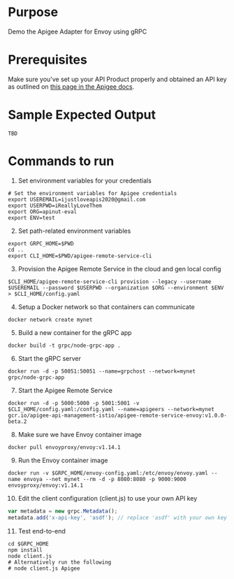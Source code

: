 # Purpose 

Demo the Apigee Adapter for Envoy using gRPC

# Prerequisites

Make sure you've set up your API Product properly and obtained an API key as outlined on [this page in the Apigee docs](https://docs.apigee.com/api-platform/envoy-adapter/v1.0-beta.4/operation#how-to-obtain-an-api-key).


# Sample Expected Output
```
TBD
```
# Commands to run

1. Set environment variables for your credentials

```console
# Set the environment variables for Apigee credentials
export USEREMAIL=ijustloveapis2020@gmail.com
export USERPWD=iReallyLoveThem
export ORG=apinut-eval
export ENV=test
```

2. Set path-related environment variables 

```console
export GRPC_HOME=$PWD
cd ..
export CLI_HOME=$PWD/apigee-remote-service-cli
```

3. Provision the Apigee Remote Service in the cloud and gen local config 
```console
$CLI_HOME/apigee-remote-service-cli provision --legacy --username $USEREMAIL --password $USERPWD --organization $ORG --environment $ENV > $CLI_HOME/config.yaml
```

4. Setup a Docker network so that containers can communicate

```console
docker network create mynet
```

5. Build a new container for the gRPC app
```console
docker build -t grpc/node-grpc-app .
```

6. Start the gRPC server
```console
docker run -d -p 50051:50051 --name=grpchost --network=mynet grpc/node-grpc-app
```

7. Start the Apigee Remote Service
```console
docker run -d -p 5000:5000 -p 5001:5001 -v $CLI_HOME/config.yaml:/config.yaml --name=apigeers --network=mynet gcr.io/apigee-api-management-istio/apigee-remote-service-envoy:v1.0.0-beta.2
```

8. Make sure we have Envoy container image
```console
docker pull envoyproxy/envoy:v1.14.1
```

9. Run the Envoy container image
```console
docker run -v $GRPC_HOME/envoy-config.yaml:/etc/envoy/envoy.yaml --name envoya --net mynet --rm -d -p 8080:8080 -p 9000:9000 envoyproxy/envoy:v1.14.1
```

10. Edit the client configuration (client.js) to use your own API key 
```JavaScript
var metadata = new grpc.Metadata();
metadata.add('x-api-key', 'asdf'); // replace 'asdf' with your own key
```

11. Test end-to-end
```console
cd $GRPC_HOME
npm install
node client.js 
# Alternatively run the following
# node client.js Apigee
```